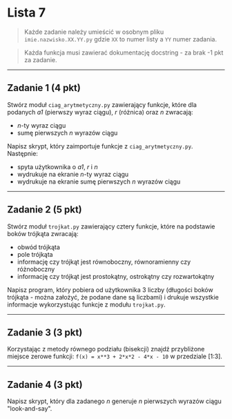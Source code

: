 # Lista 7

> Każde zadanie należy umieścić w osobnym pliku `imie.nazwisko.XX.YY.py` gdzie `XX` to numer listy a `YY` numer zadania.

> Każda funkcja musi zawierać dokumentację docstring - za brak -1 pkt za zadanie.

---

## Zadanie 1 (4 pkt)

Stwórz moduł `ciag_arytmetyczny.py` zawierający funkcje, które dla podanych *a1* (pierwszy wyraz ciągu), *r* (różnica) oraz *n* zwracają:

- *n*-ty wyraz ciągu
- sumę pierwszych *n* wyrazów ciągu

Napisz skrypt, który zaimportuje funkcje z `ciag_arytmetyczny.py`. Następnie:

- spyta użytkownika o *a1*, *r* i *n*
- wydrukuje na ekranie *n*-ty wyraz ciągu
- wydrukuje na ekranie sumę pierwszych *n* wyrazów ciągu

---

## Zadanie 2 (5 pkt)

Stwórz moduł `trojkat.py` zawierający cztery funkcje, które na podstawie boków trójkąta zwracają:

* obwód trójkąta
* pole trójkąta
* informację czy trójkąt jest równoboczny, równoramienny czy różnoboczny
* informację czy trójkąt jest prostokątny, ostrokątny czy rozwartokątny

Napisz program, który pobiera od użytkownika 3 liczby (długości boków trójkąta - można założyć, że podane dane są liczbami) i drukuje wszystkie informacje wykorzystując funkcje z modułu `trojkat.py`.

---

## Zadanie 3 (3 pkt)

Korzystając z metody równego podziału (bisekcji) znajdź przybliżone miejsce zerowe funkcji: `f(x) = x**3 + 2*x*2 - 4*x - 10` w przedziale [1:3].

---

## Zadanie 4 (3 pkt)

Napisz skrypt, który dla zadanego *n* generuje *n* pierwszych wyrazów ciągu "look-and-say".
